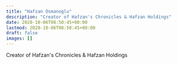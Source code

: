 ```yaml
---
title: "Hafzan Osmanoglu"
description: "Creator of Hafzan's Chronicles & Hafzan Holdings"
date: 2020-10-06T08:50:45+00:00
lastmod: 2020-10-06T08:50:45+00:00
draft: false
images: []
---
```


<p class="meta">Creator of Hafzan's Chronicles & Hafzan Holdings</p>

